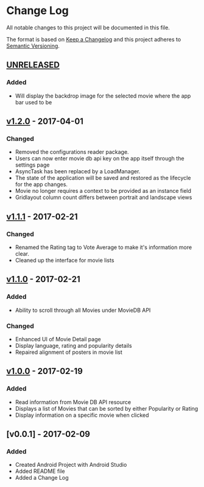 # Change Log
All notable changes to this project will be documented in this file.

The format is based on [Keep a Changelog](http://keepachangelog.com/) 
and this project adheres to [Semantic Versioning](http://semver.org/).

## [UNRELEASED]

###  Added

-  Will display the backdrop image for the selected movie where the app bar used to be

## [v1.2.0] - 2017-04-01

###  Changed

-  Removed the configurations reader package.
-  Users can now enter movie db api key on the app itself through the
settings page
-  AsyncTask has been replaced by a LoadManager.
-  The state of the application will be saved and restored as the lifecycle for the app changes.
-  Movie no longer requires a context to be provided as an instance field
-  Gridlayout column count differs between portrait and landscape views

## [v1.1.1] - 2017-02-21

###  Changed

-  Renamed the Rating tag to Vote Average to make it's information more clear.
-  Cleaned up the interface for movie lists

## [v1.1.0] - 2017-02-21

### Added

-  Ability to scroll through all Movies under MovieDB API

### Changed

-  Enhanced UI of Movie Detail page
-  Display language, rating and popularity details
-  Repaired alignment of posters in movie list

## [v1.0.0] - 2017-02-19

###  Added

-  Read information from Movie DB API resource
-  Displays a list of Movies that can be sorted by either Popularity or Rating
-  Display information on a specific movie when clicked

## [v0.0.1] - 2017-02-09

### Added

-  Created Android Project with Android Studio
-  Added README file
-  Added a Change Log

[v1.0.0]: https://github.com/travy/movie-scout/compare/v0.0.1...v1.0.0
[v1.1.0]: https://github.com/travy/movie-scout/compare/v1.0.0...v1.1.0
[v1.1.1]: https://github.com/travy/movie-scout/compare/v1.1.0...v1.1.1
[v1.2.0]: https://github.com/travy/movie-scout/compare/v1.1.1...v1.2.0
[UNRELEASED]: https://github.com/travy/movie-scout/compare/v1.2.0...develop
